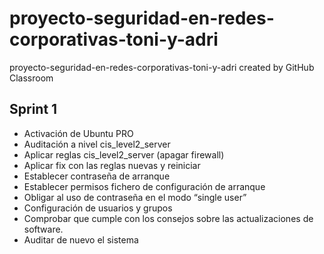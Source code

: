 # proyecto-seguridad-en-redes-corporativas-toni-y-adri
proyecto-seguridad-en-redes-corporativas-toni-y-adri created by GitHub Classroom

## Sprint 1
* Activación de Ubuntu PRO
* Auditación a nivel cis_level2_server
* Aplicar reglas cis_level2_server (apagar firewall)
* Aplicar fix con las reglas nuevas y reiniciar
* Establecer contraseña de arranque
* Establecer permisos fichero de configuración de arranque
* Obligar al uso de contraseña en el modo “single user”
* Configuración de usuarios y grupos
* Comprobar que cumple con los consejos sobre las actualizaciones de software.
* Auditar de nuevo el sistema